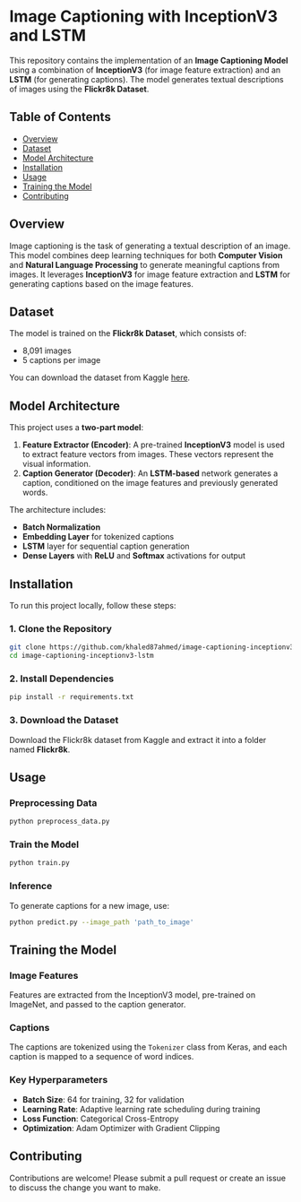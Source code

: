 # Image Captioning with InceptionV3 and LSTM

This repository contains the implementation of an **Image Captioning Model** using a combination of **InceptionV3** (for image feature extraction) and an **LSTM** (for generating captions). The model generates textual descriptions of images using the **Flickr8k Dataset**.

## Table of Contents
- [Overview](#overview)
- [Dataset](#dataset)
- [Model Architecture](#model-architecture)
- [Installation](#installation)
- [Usage](#usage)
- [Training the Model](#training-the-model)
- [Contributing](#contributing)

## Overview
Image captioning is the task of generating a textual description of an image. This model combines deep learning techniques for both **Computer Vision** and **Natural Language Processing** to generate meaningful captions from images. It leverages **InceptionV3** for image feature extraction and **LSTM** for generating captions based on the image features.

## Dataset
The model is trained on the **Flickr8k Dataset**, which consists of:
- 8,091 images
- 5 captions per image

You can download the dataset from Kaggle [here](https://www.kaggle.com/datasets/adityajn105/flickr8k).

## Model Architecture
This project uses a **two-part model**:
1. **Feature Extractor (Encoder)**: A pre-trained **InceptionV3** model is used to extract feature vectors from images. These vectors represent the visual information.
2. **Caption Generator (Decoder)**: An **LSTM-based** network generates a caption, conditioned on the image features and previously generated words.

The architecture includes:
- **Batch Normalization**
- **Embedding Layer** for tokenized captions
- **LSTM** layer for sequential caption generation
- **Dense Layers** with **ReLU** and **Softmax** activations for output

## Installation
To run this project locally, follow these steps:

### 1. Clone the Repository
```bash
git clone https://github.com/khaled87ahmed/image-captioning-inceptionv3-lstm.git
cd image-captioning-inceptionv3-lstm
```

### 2. Install Dependencies
```bash
pip install -r requirements.txt
```

### 3. Download the Dataset
Download the Flickr8k dataset from Kaggle and extract it into a folder named **Flickr8k**.


## Usage
### Preprocessing Data
```bash
python preprocess_data.py
```

### Train the Model
```bash
python train.py
```

### Inference
To generate captions for a new image, use:
```bash
python predict.py --image_path 'path_to_image'
```

## Training the Model

### Image Features
Features are extracted from the InceptionV3 model, pre-trained on ImageNet, and passed to the caption generator.

### Captions
The captions are tokenized using the `Tokenizer` class from Keras, and each caption is mapped to a sequence of word indices.

### Key Hyperparameters
- **Batch Size**: 64 for training, 32 for validation
- **Learning Rate**: Adaptive learning rate scheduling during training
- **Loss Function**: Categorical Cross-Entropy
- **Optimization**: Adam Optimizer with Gradient Clipping

## Contributing
Contributions are welcome! Please submit a pull request or create an issue to discuss the change you want to make.

